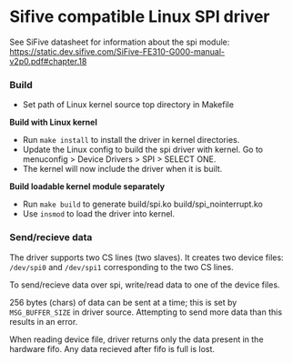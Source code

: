 # Sifive compatible Linux SPI driver

See SiFive datasheet for information about the spi module:\
https://static.dev.sifive.com/SiFive-FE310-G000-manual-v2p0.pdf#chapter.18

### Build
- Set path of Linux kernel source top directory in Makefile

**Build with Linux kernel**
- Run `make install` to install the driver in kernel directories.
- Update the Linux config to build the spi driver with kernel.
  Go to menuconfig > Device Drivers > SPI > SELECT ONE.
- The kernel will now include the driver when it is built.

**Build loadable kernel module separately**
- Run `make build` to generate build/spi.ko build/spi_nointerrupt.ko
- Use `insmod` to load the driver into kernel.

### Send/recieve data
The driver supports two CS lines (two slaves). It creates two device files: `/dev/spi0` and `/dev/spi1` corresponding to the two CS lines.

To send/recieve data over spi, write/read data to one of the device files.

256 bytes (chars) of data can be sent at a time; this is set by `MSG_BUFFER_SIZE` in driver source. Attempting to send more data than this results in an error.

When reading device file, driver returns only the data present in the hardware fifo. Any data recieved after fifo is full is lost.
